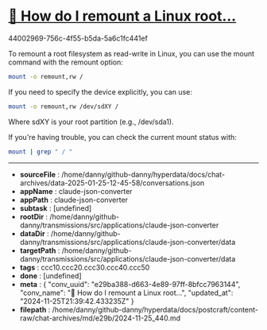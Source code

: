 # [💬 How do I remount a Linux root...](https://claude.ai/chat/e29ba388-d663-4e89-97ff-8bfcc7963144)

44002969-756c-4f55-b5da-5a6c1fc441ef

 To remount a root filesystem as read-write in Linux, you can use the mount command with the remount option:

```bash
mount -o remount,rw /
```

If you need to specify the device explicitly, you can use:

```bash
mount -o remount,rw /dev/sdXY /
```

Where sdXY is your root partition (e.g., /dev/sda1).

If you're having trouble, you can check the current mount status with:

```bash
mount | grep " / "
```

---

* **sourceFile** : /home/danny/github-danny/hyperdata/docs/chat-archives/data-2025-01-25-12-45-58/conversations.json
* **appName** : claude-json-converter
* **appPath** : claude-json-converter
* **subtask** : [undefined]
* **rootDir** : /home/danny/github-danny/transmissions/src/applications/claude-json-converter
* **dataDir** : /home/danny/github-danny/transmissions/src/applications/claude-json-converter/data
* **targetPath** : /home/danny/github-danny/transmissions/src/applications/claude-json-converter/data
* **tags** : ccc10.ccc20.ccc30.ccc40.ccc50
* **done** : [undefined]
* **meta** : {
  "conv_uuid": "e29ba388-d663-4e89-97ff-8bfcc7963144",
  "conv_name": "💬 How do I remount a Linux root...",
  "updated_at": "2024-11-25T21:39:42.433235Z"
}
* **filepath** : /home/danny/github-danny/hyperdata/docs/postcraft/content-raw/chat-archives/md/e29b/2024-11-25_440.md